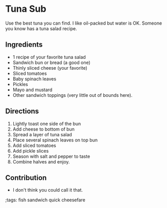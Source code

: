 # Tuna Sub

Use the best tuna you can find. I like oil-packed but water is OK. Someone you know has a tuna salad recipe.

## Ingredients

- 1 recipe of your favorite tuna salad
- Sandwich bun or bread (a good one)
- Thinly sliced cheese (your favorite)
- Sliced tomatoes
- Baby spinach leaves
- Pickles
- Mayo and mustard
- Other sandwich toppings (very little out of bounds here).

## Directions

1. Lightly toast one side of the bun
2. Add cheese to bottom of bun
3. Spread a layer of tuna salad
4. Place several spinach leaves on top bun
5. Add sliced tomatoes
6. Add pickle slices
7. Season with salt and pepper to taste
8. Combine halves and enjoy.

## Contribution

- I don't think you could call it that.

;tags: fish sandwich quick cheesefare
